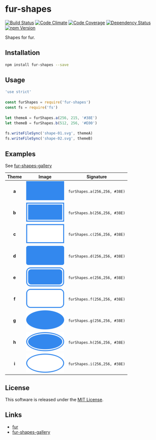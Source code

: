 fur-shapes
==========

<!---
This file is generated by ape-tmpl. Do not update manually.
--->

<!-- Badge Start -->
<a name="badges"></a>

[![Build Status][bd_travis_shield_url]][bd_travis_url]
[![Code Climate][bd_codeclimate_shield_url]][bd_codeclimate_url]
[![Code Coverage][bd_codeclimate_coverage_shield_url]][bd_codeclimate_url]
[![Dependency Status][bd_gemnasium_shield_url]][bd_gemnasium_url]
[![npm Version][bd_npm_shield_url]][bd_npm_url]

[bd_repo_url]: https://github.com/fur-labo/fur-shapes
[bd_travis_url]: http://travis-ci.org/fur-labo/fur-shapes
[bd_travis_shield_url]: http://img.shields.io/travis/fur-labo/fur-shapes.svg?style=flat
[bd_travis_com_url]: http://travis-ci.com/fur-labo/fur-shapes
[bd_travis_com_shield_url]: https://api.travis-ci.com/fur-labo/fur-shapes.svg?token=
[bd_license_url]: https://github.com/fur-labo/fur-shapes/blob/master/LICENSE
[bd_codeclimate_url]: http://codeclimate.com/github/fur-labo/fur-shapes
[bd_codeclimate_shield_url]: http://img.shields.io/codeclimate/github/fur-labo/fur-shapes.svg?style=flat
[bd_codeclimate_coverage_shield_url]: http://img.shields.io/codeclimate/coverage/github/fur-labo/fur-shapes.svg?style=flat
[bd_gemnasium_url]: https://gemnasium.com/fur-labo/fur-shapes
[bd_gemnasium_shield_url]: https://gemnasium.com/fur-labo/fur-shapes.svg
[bd_npm_url]: http://www.npmjs.org/package/fur-shapes
[bd_npm_shield_url]: http://img.shields.io/npm/v/fur-shapes.svg?style=flat
[bd_standard_url]: http://standardjs.com/
[bd_standard_shield_url]: https://img.shields.io/badge/code%20style-standard-brightgreen.svg

<!-- Badge End -->


<!-- Description Start -->
<a name="description"></a>

Shapes for fur.

<!-- Description End -->


<!-- Overview Start -->
<a name="overview"></a>



<!-- Overview End -->


<!-- Sections Start -->
<a name="sections"></a>

<!-- Section from "doc/guides/01.Installation.md.hbs" Start -->

<a name="section-doc-guides-01-installation-md"></a>
Installation
-----

```bash
npm install fur-shapes --save
```


<!-- Section from "doc/guides/01.Installation.md.hbs" End -->

<!-- Section from "doc/guides/02.Usage.md.hbs" Start -->

<a name="section-doc-guides-02-usage-md"></a>
Usage
----

```javascript
'use strict'

const furShapes = require('fur-shapes')
const fs = require('fs')

let themeA = furShapes.a(256, 215, '#38E')
let themeB = furShapes.b(512, 256, '#E00')

fs.writeFileSync('shape-01.svg', themeA)
fs.writeFileSync('shape-02.svg', themeB)

```

<!-- Section from "doc/guides/02.Usage.md.hbs" End -->

<!-- Section from "doc/guides/03.Examples.md.hbs" Start -->

<a name="section-doc-guides-03-examples-md"></a>
Examples
--------

See [fur-shapes-gallery](http://fur-repo.github.io/fur-shapes/)

| Theme | Image | Signature |
| :---: | ----- | --------- |
| **a** | <img src="./example/images/example-shape-a.png?v=2.0.1" height="62"> | `furShapes.a(256,256, #38E)` |
| **b** | <img src="./example/images/example-shape-b.png?v=2.0.1" height="62"> | `furShapes.b(256,256, #38E)` |
| **c** | <img src="./example/images/example-shape-c.png?v=2.0.1" height="62"> | `furShapes.c(256,256, #38E)` |
| **d** | <img src="./example/images/example-shape-d.png?v=2.0.1" height="62"> | `furShapes.d(256,256, #38E)` |
| **e** | <img src="./example/images/example-shape-e.png?v=2.0.1" height="62"> | `furShapes.e(256,256, #38E)` |
| **f** | <img src="./example/images/example-shape-f.png?v=2.0.1" height="62"> | `furShapes.f(256,256, #38E)` |
| **g** | <img src="./example/images/example-shape-g.png?v=2.0.1" height="62"> | `furShapes.g(256,256, #38E)` |
| **h** | <img src="./example/images/example-shape-h.png?v=2.0.1" height="62"> | `furShapes.h(256,256, #38E)` |
| **i** | <img src="./example/images/example-shape-i.png?v=2.0.1" height="62"> | `furShapes.i(256,256, #38E)` |


<!-- Section from "doc/guides/03.Examples.md.hbs" End -->


<!-- Sections Start -->


<!-- LICENSE Start -->
<a name="license"></a>

License
-------
This software is released under the [MIT License](https://github.com/fur-labo/fur-shapes/blob/master/LICENSE).

<!-- LICENSE End -->


<!-- Links Start -->
<a name="links"></a>

Links
------

+ [fur][fur_url]
+ [fur-shapes-gallery][fur_shapes_gallery_url]

[fur_url]: https://github.com/fur-repo/fur
[fur_shapes_gallery_url]: http://fur-repo.github.io/fur-shapes/

<!-- Links End -->
